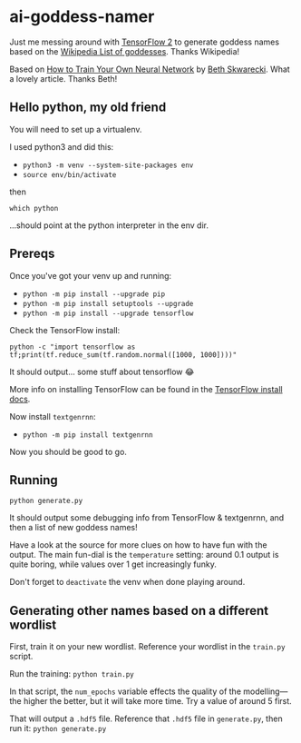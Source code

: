 # ai-goddess-namer

Just me messing around with [TensorFlow 2](https://www.tensorflow.org/) to generate goddess names based on the [Wikipedia List of goddesses](https://en.wikipedia.org/wiki/List_of_goddesses). Thanks Wikipedia!

Based on [How to Train Your Own Neural Network](https://lifehacker.com/we-trained-an-ai-to-generate-lifehacker-headlines-1826616918) by [Beth Skwarecki](https://kinja.com/bethskw).  What a lovely article. Thanks Beth!

## Hello python, my old friend

You will need to set up a virtualenv.

I used python3 and did this:
 - `python3 -m venv --system-site-packages env`
 - `source env/bin/activate`

then

`which python`

…should point at the python interpreter in the env dir.

## Prereqs

Once you've got your venv up and running:

 - `python -m pip install --upgrade pip`
 - `python -m pip install setuptools --upgrade`
 - `python -m pip install --upgrade tensorflow`
    
Check the TensorFlow install:

`python -c "import tensorflow as tf;print(tf.reduce_sum(tf.random.normal([1000, 1000])))"`

It should output... some stuff about tensorflow :joy:

More info on installing TensorFlow can be found in the [TensorFlow install docs](https://www.tensorflow.org/install).

Now install `textgenrnn`:

 - `python -m pip install textgenrnn`

Now you should be good to go.

## Running

`python generate.py`

It should output some debugging info from TensorFlow & textgenrnn, and then a list of new goddess names!

Have a look at the source for more clues on how to have fun with the output. The main fun-dial is the `temperature` setting: around 0.1 output is quite boring, while values over 1 get increasingly funky.

Don't forget to `deactivate` the venv when done playing around.

## Generating other names based on a different wordlist

First, train it on your new wordlist. Reference your wordlist in the `train.py` script.

Run the training:
`python train.py`

In that script, the `num_epochs` variable effects the quality of the modelling—the higher the better, but it will take more time. Try a value of around 5 first.

That will output a `.hdf5` file. Reference that `.hdf5` file in `generate.py`, then run it:
`python generate.py`
